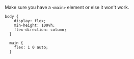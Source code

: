 Make sure you have a `<main>` element or else it won't work.

```
body {
    display: flex;
    min-height: 100vh;
    flex-direction: column;
  }

  main {
    flex: 1 0 auto;
  }
```